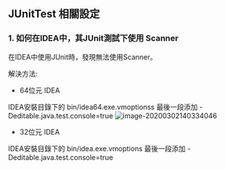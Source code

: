 ## JUnitTest 相關設定

### 1. 如何在IDEA中，其JUnit測試下使用 Scanner

在IDEA中使用JUnit時，發現無法使用Scanner。

解決方法:
- 64位元 IDEA

IDEA安裝目錄下的 bin/idea64.exe.vmoptionss 最後一段添加 -Deditable.java.test.console=true
![image-20200302140334046](../img/FkFHBGhlwkvD7j7wPFUnRCjrOHSX)

- 32位元 IDEA

IDEA安裝目錄下的 bin/idea.exe.vmoptions 最後一段添加 -Deditable.java.test.console=true



